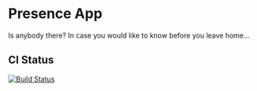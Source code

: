 Presence App
============

Is anybody there? In case you would like to know before you leave home...

CI Status
---------
[![Build Status](https://travis-ci.org/geidies/puressence.svg?branch=master)](https://travis-ci.org/geidies/puressence)
